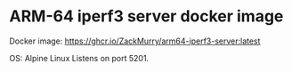 # ARM-64 iperf3 server docker image

Docker image: https://ghcr.io/ZackMurry/arm64-iperf3-server:latest

OS: Alpine Linux
Listens on port 5201.
